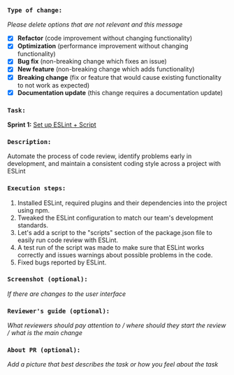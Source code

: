 ### `Type of change:`
*Please delete options that are not relevant and this message*

- [x] **Refactor** (code improvement without changing functionality)
- [x] **Optimization** (performance improvement without changing functionality)
- [x] **Bug fix** (non-breaking change which fixes an issue)
- [x] **New feature** (non-breaking change which adds functionality)
- [x] **Breaking change** (fix or feature that would cause existing functionality to not work as expected)
- [x] **Documentation update** (this change requires a documentation update)

### `Task:`
**Sprint 1:** [Set up ESLint  + Script](https://mekanes1997.atlassian.net/browse/KAN-9)

### `Description:`
Automate the process of code review, identify problems early in development, and maintain a consistent coding style across a project with ESLint

### `Execution steps:`
1. Installed ESLint, required plugins and their dependencies into the project using npm.
2. Tweaked the ESLint configuration to match our team's development standards.
3. Let's add a script to the "scripts" section of the package.json file to easily run code review with ESLint.
4. A test run of the script was made to make sure that ESLint works correctly and issues warnings about possible problems in the code.
5. Fixed bugs reported by ESLint.

### `Screenshot (optional):`
*If there are changes to the user interface*

### `Reviewer's guide (optional):`
*What reviewers should pay attention to / where should they start the review / what is the main change*

### `About PR (optional):`
*Add a picture that best describes the task or how you feel about the task*
